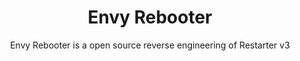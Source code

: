 <div align="center">
  <h1>Envy Rebooter</h1>
  <p>Envy Rebooter is a open source reverse engineering of Restarter v3</p>
</div>
